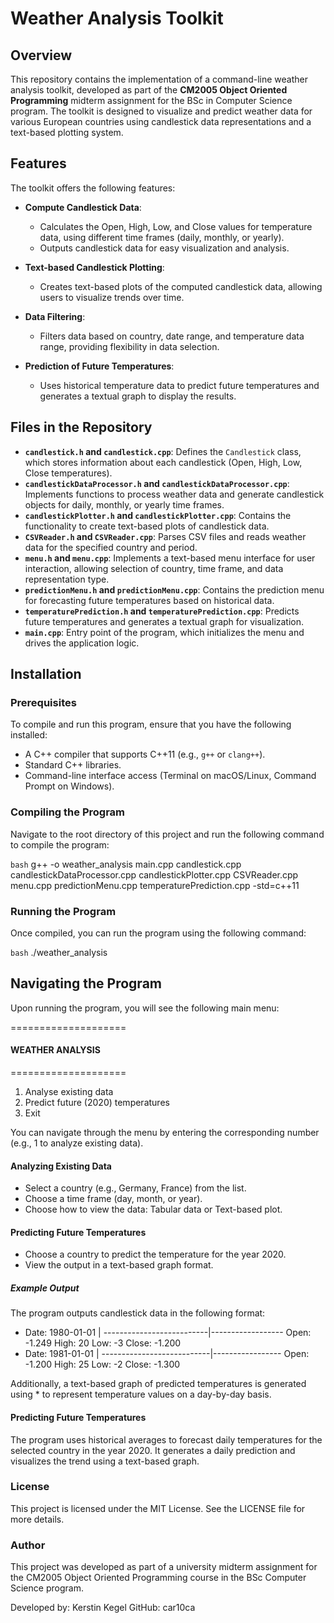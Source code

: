 # Weather Analysis Toolkit

## Overview
This repository contains the implementation of a command-line weather analysis toolkit, developed as part of the **CM2005 Object Oriented Programming** midterm assignment for the BSc in Computer Science program. The toolkit is designed to visualize and predict weather data for various European countries using candlestick data representations and a text-based plotting system.

## Features
The toolkit offers the following features:

- **Compute Candlestick Data**:
  - Calculates the Open, High, Low, and Close values for temperature data, using different time frames (daily, monthly, or yearly).
  - Outputs candlestick data for easy visualization and analysis.
  
- **Text-based Candlestick Plotting**:
  - Creates text-based plots of the computed candlestick data, allowing users to visualize trends over time.

- **Data Filtering**:
  - Filters data based on country, date range, and temperature data range, providing flexibility in data selection.

- **Prediction of Future Temperatures**:
  - Uses historical temperature data to predict future temperatures and generates a textual graph to display the results.

## Files in the Repository

- **`candlestick.h` and `candlestick.cpp`**: Defines the `Candlestick` class, which stores information about each candlestick (Open, High, Low, Close temperatures).
- **`candlestickDataProcessor.h` and `candlestickDataProcessor.cpp`**: Implements functions to process weather data and generate candlestick objects for daily, monthly, or yearly time frames.
- **`candlestickPlotter.h` and `candlestickPlotter.cpp`**: Contains the functionality to create text-based plots of candlestick data.
- **`CSVReader.h` and `CSVReader.cpp`**: Parses CSV files and reads weather data for the specified country and period.
- **`menu.h` and `menu.cpp`**: Implements a text-based menu interface for user interaction, allowing selection of country, time frame, and data representation type.
- **`predictionMenu.h` and `predictionMenu.cpp`**: Contains the prediction menu for forecasting future temperatures based on historical data.
- **`temperaturePrediction.h` and `temperaturePrediction.cpp`**: Predicts future temperatures and generates a textual graph for visualization.
- **`main.cpp`**: Entry point of the program, which initializes the menu and drives the application logic.

## Installation

### Prerequisites
To compile and run this program, ensure that you have the following installed:

- A C++ compiler that supports C++11 (e.g., `g++` or `clang++`).
- Standard C++ libraries.
- Command-line interface access (Terminal on macOS/Linux, Command Prompt on Windows).

### Compiling the Program
Navigate to the root directory of this project and run the following command to compile the program:

```bash```
g++ -o weather_analysis main.cpp candlestick.cpp candlestickDataProcessor.cpp candlestickPlotter.cpp CSVReader.cpp menu.cpp predictionMenu.cpp temperaturePrediction.cpp -std=c++11


### Running the Program
Once compiled, you can run the program using the following command:

```bash```
./weather_analysis

## Navigating the Program
Upon running the program, you will see the following main menu:

====================
#### WEATHER ANALYSIS
====================
1. Analyse existing data
2. Predict future (2020) temperatures
3. Exit

You can navigate through the menu by entering the corresponding number (e.g., 1 to analyze existing data).

#### Analyzing Existing Data
- Select a country (e.g., Germany, France) from the list.
- Choose a time frame (day, month, or year).
- Choose how to view the data: Tabular data or Text-based plot.

#### Predicting Future Temperatures
- Choose a country to predict the temperature for the year 2020.
- View the output in a text-based graph format.

##### Example Output
The program outputs candlestick data in the following format:
- Date: 1980-01-01 | --------------------------|------------------ Open: -1.249  High: 20  Low: -3  Close: -1.200
- Date: 1981-01-01 | ---------------------------|----------------- Open: -1.200  High: 25  Low: -2  Close: -1.300

Additionally, a text-based graph of predicted temperatures is generated using * to represent temperature values on a day-by-day basis.


#### Predicting Future Temperatures
The program uses historical averages to forecast daily temperatures for the selected country in the year 2020. It generates a daily prediction and visualizes the trend using a text-based graph.

### License
This project is licensed under the MIT License. See the LICENSE file for more details.

### Author
This project was developed as part of a university midterm assignment for the CM2005 Object Oriented Programming course in the BSc Computer Science program.

Developed by: Kerstin Kegel
GitHub: car10ca
